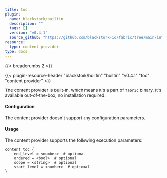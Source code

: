 ```yaml
---
title: toc 
plugin:
  name: blackstork/builtin
  description: ""
  tags: []
  version: "v0.4.1"
  source_github: "https://github.com/blackstork-io/fabric/tree/main/internal/builtin/"
resource:
  type: content-provider
type: docs
---
```


{{< breadcrumbs 2 >}}

{{< plugin-resource-header "blackstork/builtin" "builtin" "v0.4.1" "toc" "content provider" >}}

The content provider is built-in, which means it's a part of `fabric` binary. It's available out-of-the-box, no installation required.


#### Configuration

The content provider doesn't support any configuration parameters.

#### Usage

The content provider supports the following execution parameters:

```hcl
content toc {
    end_level = <number>  # optional
    ordered = <bool>  # optional
    scope = <string>  # optional
    start_level = <number>  # optional
}
```

